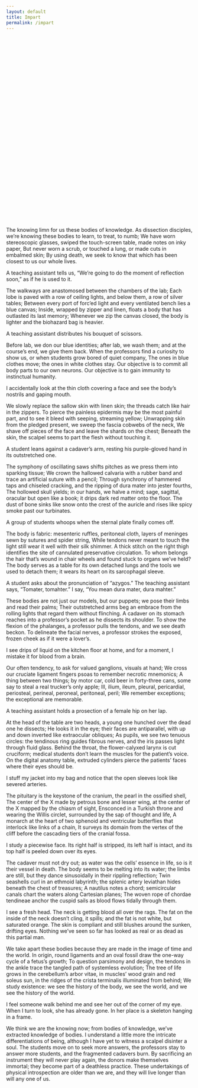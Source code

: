 ```yaml
---
layout: default
title: Impart
permalink: /impart
---
```


<object src="https://github.com/aubrielee/aubrielee.github.io/blob/c851fc270a37c4f20ce2427530e16eb7d72384d2/Stanford%20Anastomosis%20-%20Fall-2018.pdf#page=13" width="100%" height="500px" type='application/pdf'></object>

The knowing limn for us these bodies of knowledge.
As dissection disciples, we’re knowing these bodies to learn, to treat, to numb;
We have worn stereoscopic glasses, swiped the touch-screen table, made notes on inky paper,
But never worn a scrub, or touched a lung, or made cuts in embalmed skin;
By using death, we seek to know that which has been closest to us our whole lives.

A teaching assistant tells us, “We’re going to do the moment of reflection soon,” as if he is used to it.

The walkways are anastomosed between the chambers of the lab;
Each lobe is paved with a row of ceiling lights, and below them, a row of silver tables;
Between every port of forc’ed light and every ventilated bench lies a blue canvas;
Inside, wrapped by zipper and linen, floats a body that has outlasted its last memory;
Whenever we zip the canvas closed, the body is lighter and the biohazard bag is heavier.

A teaching assistant distributes his bouquet of scissors.

Before lab, we don our blue identities; after lab, we wash them; and at the course’s end, we give them back.
When the professors find a curiosity to show us, or when students grow bored of quiet company,
The ones in blue clothes move; the ones in white clothes stay.
Our objective is to commit all body parts to our own neurons.
Our objective is to gain immunity to instinctual humanity.

I accidentally look at the thin cloth covering a face and see the body’s nostrils and gaping mouth.

We slowly replace the sallow skin with linen skin; the threads catch like hair in the zippers.
To pierce the painless epidermis may be the most painful part, and to see it bleed with seeping, streaming yellow;
Unwrapping skin from the pledged present, we sweep the fascia cobwebs of the neck,
We shave off pieces of the face and leave the shards on the chest;
Beneath the skin, the scalpel seems to part the flesh without touching it.

A student leans against a cadaver’s arm, resting his purple-gloved hand in its outstretched one.

The symphony of oscillating saws shifts pitches as we press them into sparking tissue;
We crown the hallowed calvaria with a rubber band and trace an artificial suture with a pencil;
Through synchrony of hammered taps and chiseled cracking, and the ripping of dura mater into jester fourths,
The hollowed skull yields; in our hands, we halve a mind; sage, sagittal, oracular but open like a book; it drips dark red matter onto the floor.
The dust of bone sinks like snow onto the crest of the auricle and rises like spicy smoke past our turbinates.

A group of students whoops when the sternal plate finally comes off.

The body is fabric: mesenteric ruffles, peritoneal cloth, layers of meninges sewn by sutures and spider string,
While tendons never meant to touch the light still wear it well with their silk shimmer.
A thick stitch on the right thigh identifies the site of cannulated preservative circulation.
To whom belongs the hair that’s wound in chair wheels and found stuck to organs we’ve held?
The body serves as a table for its own detached lungs and the tools we used to detach them; it wears its heart on its sarcophagal sleeve.

A student asks about the pronunciation of “azygos.”  The teaching assistant says, “Tomater, tomahter.”  I say, “You mean dura mater, dura mahter.”

These bodies are not just our models, but our puppets; we pose their limbs and read their palms;
Their outstretched arms beg an embrace from the rolling lights that regard them without flinching.
A cadaver on its stomach reaches into a professor’s pocket as he dissects its shoulder.
To show the flexion of the phalanges, a professor pulls the tendons, and we see death beckon.
To delineate the facial nerves, a professor strokes the exposed, frozen cheek as if it were a lover’s.

I see drips of liquid on the kitchen floor at home, and for a moment, I mistake it for blood from a brain.

Our often tendency, to ask for valued ganglions, visuals at hand;
We cross our cruciate ligament fingers psoas to remember necrotic mnemonics;
A thing between two things; by motor car, cold beer in forty-three cans, some say to steal a real trucker’s only apple;
Ill, ilium, ileum, pleural, pericardial, periosteal, perineal, peroneal, peritoneal, peril;
We remember exceptions; the exceptional are memorable.

A teaching assistant holds a prosection of a female hip on her lap.

At the head of the table are two heads, a young one hunched over the dead one he dissects;
He looks it in the eye; their faces are antiparallel, with up and down inverted like extraocular obliques;
As pupils, we see two tenuous circles: the tendinous ring guides fibrous nerves, and the iris passes light through fluid glass.
Behind the throat, the flower-calyxed larynx is cut cruciform; medical students don’t learn the muscles for the patient’s voice.
On the digital anatomy table, extruded cylinders pierce the patients’ faces where their eyes should be.

I stuff my jacket into my bag and notice that the open sleeves look like severed arteries.

The pituitary is the keystone of the cranium, the pearl in the ossified shell,
The center of the X made by petrous bone and lesser wing, at the center of the X mapped by the chiasm of sight,
Ensconced in a Turkish throne and wearing the Willis circlet, surrounded by the sap of thought and life,
A monarch at the heart of two sphenoid and ventricular butterflies that interlock like links of a chain,
It surveys its domain from the vertex of the cliff before the cascading tiers of the cranial fossa.

I study a piecewise face.  Its right half is stripped, its left half is intact, and its top half is peeled down over its eyes.

The cadaver must not dry out; as water was the cells’ essence in life, so is it their vessel in death.
The body seems to be melting into its water; the limbs are still, but they dance sinusoidally in their rippling reflection;
Twin seashells curl in an ethmoid labyrinth; the splenic artery leviathan hides beneath the chest of treasures;
A nautilus notes a chord; semicircular canals chart the waters along Cartesian planes;
The woven rope of chordae tendineae anchor the cuspid sails as blood flows tidally through them.

I see a fresh head.  The neck is getting blood all over the rags.  The fat on the inside of the neck doesn’t cling, it spills; and the fat is not white, but saturated orange.  The skin is compliant and still blushes around the sunken, drifting eyes.  Nothing we’ve seen so far has looked as real or as dead as this partial man.

We take apart these bodies because they are made in the image of time and the world.
In origin, round ligaments and an oval fossil draw the one-way cycle of a fetus’s growth;
To question parsimony and design, the tendons in the ankle trace the tangled path of systemless evolution;
The tree of life grows in the cerebellum’s arbor vitae, in muscles’ wood grain and red soleus sun, in the ridges of the crista terminalis illuminated from behind;
We study existence: we see the history of the body, we see the world, and we see the history of the world.

I feel someone walk behind me and see her out of the corner of my eye.  When I turn to look, she has already gone.  In her place is a skeleton hanging in a frame.

We think we are the knowing now; from bodies of knowledge, we’ve extracted knowledge of bodies.
I understand a little more the intricate differentiations of being, although I have yet to witness a scalpel disinter a soul.
The students move on to seek more answers, the professors stay to answer more students, and the fragmented cadavers burn.
By sacrificing an instrument they will never play again, the donors make themselves immortal; they become part of a deathless practice.
These undertakings of physical introspection are older than we are, and they will live longer than will any one of us.
